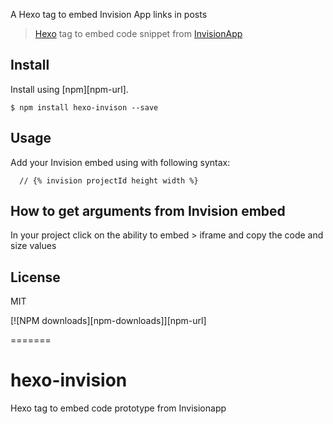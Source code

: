 
A Hexo tag to embed Invision App links in posts

> [Hexo] tag to embed code snippet from [InvisionApp](http://invisionapp.com)

## Install

Install using [npm][npm-url].

    $ npm install hexo-invison --save

## Usage

Add your Invision embed using with following syntax:

```
  // {% invision projectId height width %}
```
## How to get arguments from Invision embed
In your project click on the ability to embed > iframe and copy the code and size values


## License
MIT

[![NPM downloads][npm-downloads]][npm-url]

[homepage]: https://github.com/gunkdesign/hexo-invision
[hexo-invision]: https://github.com/gunkdesign/hexo-invision

[Hexo]: http://hexo.io/
[CodePen]: http://codepen.io/
[Embedded Pen]: http://blog.codepen.io/documentation/features/embedded-pens/
=======
# hexo-invision
Hexo tag to embed code prototype from Invisionapp